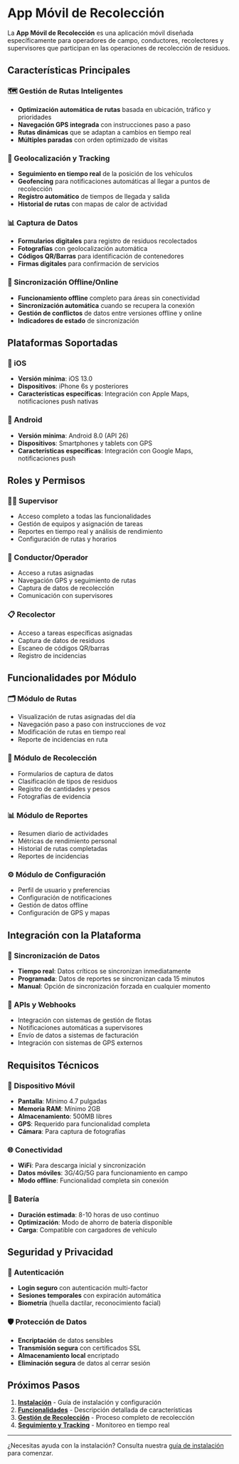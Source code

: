 # App Móvil de Recolección

La **App Móvil de Recolección** es una aplicación móvil diseñada específicamente para operadores de campo, conductores, recolectores y supervisores que participan en las operaciones de recolección de residuos.

## Características Principales

### 🗺️ Gestión de Rutas Inteligentes
- **Optimización automática de rutas** basada en ubicación, tráfico y prioridades
- **Navegación GPS integrada** con instrucciones paso a paso
- **Rutas dinámicas** que se adaptan a cambios en tiempo real
- **Múltiples paradas** con orden optimizado de visitas

### 📍 Geolocalización y Tracking
- **Seguimiento en tiempo real** de la posición de los vehículos
- **Geofencing** para notificaciones automáticas al llegar a puntos de recolección
- **Registro automático** de tiempos de llegada y salida
- **Historial de rutas** con mapas de calor de actividad

### 📊 Captura de Datos
- **Formularios digitales** para registro de residuos recolectados
- **Fotografías** con geolocalización automática
- **Códigos QR/Barras** para identificación de contenedores
- **Firmas digitales** para confirmación de servicios

### 🔄 Sincronización Offline/Online
- **Funcionamiento offline** completo para áreas sin conectividad
- **Sincronización automática** cuando se recupera la conexión
- **Gestión de conflictos** de datos entre versiones offline y online
- **Indicadores de estado** de sincronización

## Plataformas Soportadas

### 📱 iOS
- **Versión mínima**: iOS 13.0
- **Dispositivos**: iPhone 6s y posteriores
- **Características específicas**: Integración con Apple Maps, notificaciones push nativas

### 🤖 Android
- **Versión mínima**: Android 8.0 (API 26)
- **Dispositivos**: Smartphones y tablets con GPS
- **Características específicas**: Integración con Google Maps, notificaciones push

## Roles y Permisos

### 👨‍💼 Supervisor
- Acceso completo a todas las funcionalidades
- Gestión de equipos y asignación de tareas
- Reportes en tiempo real y análisis de rendimiento
- Configuración de rutas y horarios

### 🚛 Conductor/Operador
- Acceso a rutas asignadas
- Navegación GPS y seguimiento de rutas
- Captura de datos de recolección
- Comunicación con supervisores

### 📋 Recolector
- Acceso a tareas específicas asignadas
- Captura de datos de residuos
- Escaneo de códigos QR/barras
- Registro de incidencias

## Funcionalidades por Módulo

### 🗂️ Módulo de Rutas
- Visualización de rutas asignadas del día
- Navegación paso a paso con instrucciones de voz
- Modificación de rutas en tiempo real
- Reporte de incidencias en ruta

### 📝 Módulo de Recolección
- Formularios de captura de datos
- Clasificación de tipos de residuos
- Registro de cantidades y pesos
- Fotografías de evidencia

### 📊 Módulo de Reportes
- Resumen diario de actividades
- Métricas de rendimiento personal
- Historial de rutas completadas
- Reportes de incidencias

### ⚙️ Módulo de Configuración
- Perfil de usuario y preferencias
- Configuración de notificaciones
- Gestión de datos offline
- Configuración de GPS y mapas

## Integración con la Plataforma

### 🔗 Sincronización de Datos
- **Tiempo real**: Datos críticos se sincronizan inmediatamente
- **Programada**: Datos de reportes se sincronizan cada 15 minutos
- **Manual**: Opción de sincronización forzada en cualquier momento

### 📡 APIs y Webhooks
- Integración con sistemas de gestión de flotas
- Notificaciones automáticas a supervisores
- Envío de datos a sistemas de facturación
- Integración con sistemas de GPS externos

## Requisitos Técnicos

### 📱 Dispositivo Móvil
- **Pantalla**: Mínimo 4.7 pulgadas
- **Memoria RAM**: Mínimo 2GB
- **Almacenamiento**: 500MB libres
- **GPS**: Requerido para funcionalidad completa
- **Cámara**: Para captura de fotografías

### 🌐 Conectividad
- **WiFi**: Para descarga inicial y sincronización
- **Datos móviles**: 3G/4G/5G para funcionamiento en campo
- **Modo offline**: Funcionalidad completa sin conexión

### 🔋 Batería
- **Duración estimada**: 8-10 horas de uso continuo
- **Optimización**: Modo de ahorro de batería disponible
- **Carga**: Compatible con cargadores de vehículo

## Seguridad y Privacidad

### 🔐 Autenticación
- **Login seguro** con autenticación multi-factor
- **Sesiones temporales** con expiración automática
- **Biometría** (huella dactilar, reconocimiento facial)

### 🛡️ Protección de Datos
- **Encriptación** de datos sensibles
- **Transmisión segura** con certificados SSL
- **Almacenamiento local** encriptado
- **Eliminación segura** de datos al cerrar sesión

## Próximos Pasos

1. **[Instalación](/docs/app-movil/instalacion)** - Guía de instalación y configuración
2. **[Funcionalidades](/docs/app-movil/funcionalidades)** - Descripción detallada de características
3. **[Gestión de Recolección](/docs/app-movil/recoleccion)** - Proceso completo de recolección
4. **[Seguimiento y Tracking](/docs/app-movil/tracking)** - Monitoreo en tiempo real

---

¿Necesitas ayuda con la instalación? Consulta nuestra [guía de instalación](/docs/app-movil/instalacion) para comenzar.
